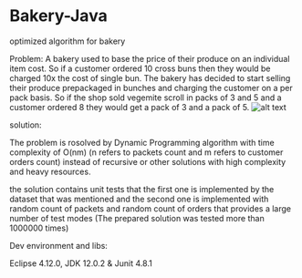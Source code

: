 # Bakery-Java
 optimized algorithm for bakery
 
Problem:
A bakery used to base the price of their produce on an individual item cost. So if a customer ordered
10 cross buns then they would be charged 10x the cost of single bun. The bakery has decided to start
selling their produce prepackaged in bunches and charging the customer on a per pack basis. So if the
shop sold vegemite scroll in packs of 3 and 5 and a customer ordered 8 they would get a pack of 3 and
a pack of 5. 
![alt text](https://raw.githubusercontent.com/nassimtaghipour/Bakery-Java/master/path/to/photo.png)

solution:

The problem is rosolved by Dynamic Programming algorithm with time complexity of O(nm) (n refers to packets count and m refers to customer orders count) instead of recursive or other solutions with high complexity and heavy resources.

the solution contains unit tests that the first one is implemented by the dataset that was mentioned  and the second one is implemented with random count of packets and random count of orders that provides a large number of test modes (The prepared solution was tested more than 1000000 times)

Dev environment and libs:

Eclipse 4.12.0, JDK 12.0.2 & Junit 4.8.1


